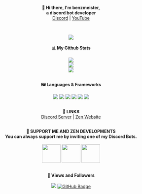 <p align='center'>
  <b>👋 Hi there, I'm benzmeister,</b><br>
  <b>a discord bot developer</b><br>
  <a href="https://discord.gg/zendev">Discord</a> |
  <a href="https://www.youtube.com/c/ZenDevelopments1">YouTube</a>
</p>

##

<p align="center"><br>
  <a href="https://github.com/benzmeister">
    <img src="https://lanyard.cnrad.dev/api/928640467619434526"/>
     </a>
     <br><br>
  <b>📊 My Github Stats</b><br><br>
  <img src="https://github-readme-streak-stats.herokuapp.com/?user=benzmeister&theme=dark&hide_border=true">
	<br>
	<img src="https://github-readme-stats.vercel.app/api?username=benzmeister&include_all_commits=true&show_icons=true&hide_border=true&hide_title=true&count_private=true&theme=dark">
	<br>
	<img src="https://github-readme-stats.vercel.app/api/top-langs/?username=benzmeister&layout=compact&count_private=true&langs_count=8&hide_border=true&theme=dark">
</p>

  ##
  
<div>
<p align="center">
	<b>🖼️ Languages & Frameworks</b>
	<br><br>
<img src="https://img.shields.io/badge/javascript-%23323330.svg?style=for-the-badge&logo=javascript&logoColor=%23F7DF1E"></a>
<img src="https://img.shields.io/badge/node.js-6DA55F?style=for-the-badge&logo=node.js&logoColor=white"></a>
<img src="https://img.shields.io/badge/python-3670A0?style=for-the-badge&logo=python&logoColor=ffdd54"></a>
<img src="https://img.shields.io/badge/html5-%23E34F26.svg?style=for-the-badge&logo=html5&logoColor=white"></a>
<a href="https://sourceb.in/UveGBSM5MA"><img src="https://img.shields.io/badge/Ethereum-3C3C3D?style=for-the-badge&logo=Ethereum&logoColor=white" target="_blank"></a>
<a href="https://sourceb.in/deCU39iwc0"><img src="https://img.shields.io/badge/Bitcoin-000?style=for-the-badge&logo=bitcoin&logoColor=white"></a>
 
 ##
 
<div>
<p align="center">
<b>🔗 LINKS</b><br>
 <a href="https://discord.zen-dev.xyz">Discord Server</a> |
 <a href="https://zen-dev.xyz">Zen Website</a>
</div>
 
</div>

## 

<div>
<p align="center">
<b>🤖 SUPPORT ME AND ZEN DEVELOPMENTS</b><br>
<b>You can always support me by inviting one of my Discord Bots.</b><br><br>
<a href="https://discord.com/oauth2/authorize?client_id=949301159330455652&permissions=8&scope=bot%20applications.commands"><img src="https://i.imgur.com/qhxJiJe.png" width="60" heigth="60"></img></a>
<a href="https://discord.com/api/oauth2/authorize?client_id=959251789394354206&permissions=8&scope=bot%20applications.commands"><img src="https://i.imgur.com/YjUUk1u.png" width="60" heigth="60"></img></a>
<a href="https://discord.com/api/oauth2/authorize?client_id=965437094434582569&permissions=2147611712&scope=bot%20applications.commands"><img src="https://i.imgur.com/J9fAzMa.png" width="60" heigth="60"></img></a>
</div>

## 

<div>
<p align="center">
<b>💖 Views and Followers</b><br><br>
<a href="https://github.com/benzmeister/github-profile-views-counter"><img src="https://komarev.com/ghpvc/?username=benzmeister"></a>
<a href="https://github.com/benzmeister?tab=followers"><img src="https://img.shields.io/github/followers/benzmeister?label=Followers&style=social" alt="GitHub Badge">
</div>
